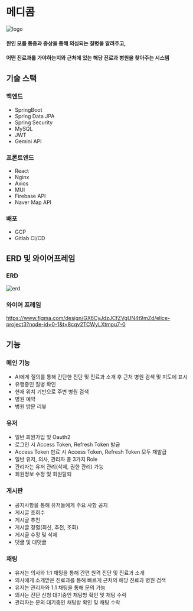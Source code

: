 # 메디콤
![logo](https://kdt-gitlab.elice.io/cloud_track/class_03/web_project3/team05/readmeimage/-/raw/master/logo.jpg)

#### 원인 모를 통증과 증상을 통해 의심되는 질병을 알려주고,
#### 어떤 진료과를 가야하는지와 근처에 있는 해당 진료과 병원을 찾아주는 시스템

## 기술 스택

### 백엔드
- SpringBoot
- Spring Data JPA
- Spring Security
- MySQL
- JWT
- Gemini API

### 프론트엔드
- React
- Nginx
- Axios
- MUI
- Firebase API
- Naver Map API

### 배포
- GCP
- Gitlab CI/CD

## ERD 및 와이어프레임
### ERD
![erd](https://kdt-gitlab.elice.io/cloud_track/class_03/web_project3/team05/readmeimage/-/raw/master/erd.png)

### 와이어 프레임
https://www.figma.com/design/GX6CyJdzJCfZVgUN4t9mZd/elice-project3?node-id=0-1&t=8cqv2TCWyLXtmpu7-0

## 기능

### 메인 기능
- AI에게 질의를 통해 간단한 진단 및 진료과 소개 후 근처 병원 검색 및 지도에 표시
- 유행중인 질병 확인
- 현재 위치 기반으로 주변 병원 검색
- 병원 예약
- 병원 방문 리뷰

### 유저
- 일반 회원가입 및 Oauth2
- 로그인 시 Access Token, Refresh Token 발급
- Access Token 만료 시 Access Token, Refresh Token 모두 재발급
- 일반 유저, 의사, 관리자 총 3가지 Role
- 관리자는 유저 관리(삭제, 권한 관리) 가능
- 회원정보 수정 및 회원탈퇴

### 게시판
- 공지사항을 통해 유저들에게 주요 사항 공지
- 게시글 조회수
- 게시글 추천
- 게시글 정렬(최신, 추천, 조회)
- 게시글 수정 및 삭제
- 댓글 및 대댓글

### 채팅
- 유저는 의사와 1:1 채팅을 통해 간편 원격 진단 및 진료과 소개
- 의사에게 소개받은 진료과를 통해 빠르게 근처의 해당 진료과 병원 검색
- 유저는 관리자와 1:1 채팅을 통해 문의 가능
- 의사는 진단 신청 대기중인 채팅방 확인 및 채팅 수락
- 관리자는 문의 대기중인 채팅방 확인 및 채팅 수락
